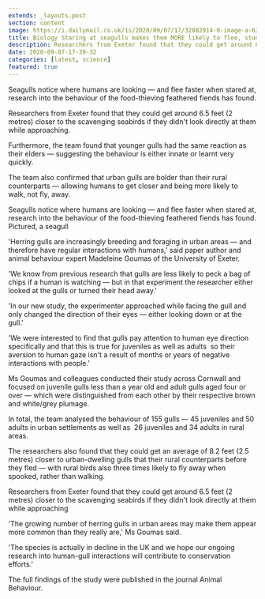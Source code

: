 ```yaml
---
extends: _layouts.post
section: content
image: https://i.dailymail.co.uk/1s/2020/09/07/17/32882914-0-image-a-62_1599494794864.jpg 
title: Biology Staring at seagulls makes them MORE likely to flee, study finds 
description: Researchers from Exeter found that they could get around 6.5 feet (2 metres) closer to the scavenging seabirds if they didnt look directly at them while approaching. 
date: 2020-09-07-17-39-32 
categories: [latest, science] 
featured: true 
--- 
```

Seagulls notice where humans are looking — and flee faster when stared at, research into the behaviour of the food-thieving feathered fiends has found.

Researchers from Exeter found that they could get around 6.5 feet (2 metres) closer to the scavenging seabirds if they didn't look directly at them while approaching. 

Furthermore, the team found that younger gulls had the same reaction as their elders — suggesting the behaviour is either innate or learnt very quickly.

The team also confirmed that urban gulls are bolder than their rural counterparts — allowing humans to get closer and being more likely to walk, not fly, away. 

Seagulls notice where humans are looking — and flee faster when stared at, research into the behaviour of the food-thieving feathered fiends has found. Pictured, a seagull

'Herring gulls are increasingly breeding and foraging in urban areas — and therefore have regular interactions with humans,' said paper author and animal behaviour expert Madeleine Goumas of the University of Exeter.

'We know from previous research that gulls are less likely to peck a bag of chips if a human is watching — but in that experiment the researcher either looked at the gulls or turned their head away.'

'In our new study, the experimenter approached while facing the gull and only changed the direction of their eyes — either looking down or at the gull.'

'We were interested to find that gulls pay attention to human eye direction specifically and that this is true for juveniles as well as adults  so their aversion to human gaze isn't a result of months or years of negative interactions with people.'

Ms Goumas and colleagues conducted their study across Cornwall and focused on juvenile gulls less than a year old and adult gulls aged four or over — which were distinguished from each other by their respective brown and white/grey plumage.

In total, the team analysed the behaviour of 155 gulls — 45 juveniles and 50 adults in urban settlements as well as  26 juveniles and 34 adults in rural areas.

The researchers also found that they could get an average of 8.2 feet (2.5 metres) closer to urban-dwelling gulls that their rural counterparts before they fled — with rural birds also three times likely to fly away when spooked, rather than walking.

Researchers from Exeter found that they could get around 6.5 feet (2 metres) closer to the scavenging seabirds if they didn't look directly at them while approaching

'The growing number of herring gulls in urban areas may make them appear more common than they really are,' Ms Goumas said.

'The species is actually in decline in the UK and we hope our ongoing research into human-gull interactions will contribute to conservation efforts.'

The full findings of the study were published in the journal Animal Behaviour.

